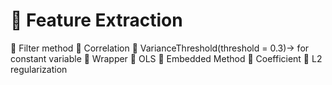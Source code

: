 # 	Feature Extraction
	Filter method
	Correlation	
	VarianceThreshold(threshold = 0.3)-> for constant variable
	Wrapper
	OLS
	Embedded Method
	Coefficient
	L2 regularization

